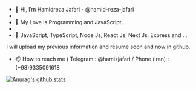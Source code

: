 - 👋 Hi, I’m Hamidreza Jafari - @hamid-reza-jafari
- 
- 👀 My Love Is Programming and JavaScript...
- 
- 🌱 JavaScript, TypeScript, Node Js, React Js, Next Js, Express and ...

I will upload my previous information and resume soon and now in github.

- 📫 How to reach me ( Telegram : @hamizjafari / Phone (iran) : (+98)9335091618 

[![Anurag's github stats](https://github-readme-stats.vercel.app/api?username=hamizjafari)](https://github.com/anuraghazra/github-readme-stats)

<!---
hamid-reza-jafari/hamid-reza-jafari is a ✨ special ✨ repository because its `README.md` (this file) appears on your GitHub profile.
You can click the Preview link to take a look at your changes.
--->
